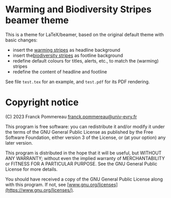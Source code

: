 # Warming and Biodiversity Stripes beamer theme

This is a theme for LaTeX/beamer, based on the original default theme with basic changes:

- insert the [warming stripes](https://www.climate-lab-book.ac.uk/2018/warming-stripes/) as headline background
- insert the[biodiversity stripes](https://biodiversitystripes.info/global/) as footline background
- redefine default colours for titles, alerts, etc., to match the (warming) stripes
- redefine the content of headline and footline

See file `test.tex` for an example, and `test.pdf` for its PDF rendering.

# Copyright notice

(C) 2023 Franck Pommereau <franck.pommereau@univ-evry.fr>

This program is free software: you can redistribute it and/or modify it under the terms of the GNU General Public License as published by the Free Software Foundation, either version 3 of the License, or (at your option) any later version.

This program is distributed in the hope that it will be useful, but WITHOUT ANY WARRANTY; without even the implied warranty of MERCHANTABILITY or FITNESS FOR A PARTICULAR PURPOSE.
See the GNU General Public License for more details.

You should have received a copy of the GNU General Public License along with this program.
If not, see [www.gnu.org/licenses](https://www.gnu.org/licenses/).

